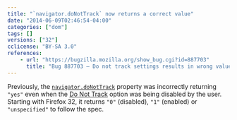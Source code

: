```yaml
---
title: "`navigator.doNotTrack` now returns a correct value"
date: "2014-06-09T02:46:54-04:00"
categories: ["dom"]
tags: []
versions: ["32"]
cclicense: "BY-SA 3.0"
references:
    - url: "https://bugzilla.mozilla.org/show_bug.cgi?id=887703"
      title: "Bug 887703 – Do not track settings results in wrong value for navigator.doNotTrack"
---
```

Previously, the [`navigator.doNotTrack`](https://developer.mozilla.org/en-US/docs/Web/API/navigator.doNotTrack) property was incorrectly returning `"yes"` even when the [Do Not Track](https://www.mozilla.org/dnt/) option was being disabled by the user. Starting with Firefox 32, it returns `"0"` (disabled), `"1"` (enabled) or `"unspecified"` to follow the spec.
